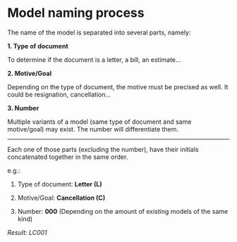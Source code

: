 # Model naming process

The name of the model is separated into several parts, namely:

**1. Type of document**

To determine if the document is a letter, a bill, an estimate...

**2. Motive/Goal**

Depending on the type of document, the motive must be precised as well. It could be resignation, cancellation...

**3. Number**

Multiple variants of a model (same type of document and same motive/goal) may exist. The number will differentiate them.

---

Each one of those parts (excluding the number), have their initials concatenated together in the same order.

e.g.:

1. Type of document: **Letter (L)**

2. Motive/Goal: **Cancellation (C)**

3. Number: **000** (Depending on the amount of existing models of the same kind)

_Result: LC001_
